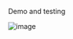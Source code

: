 Demo and testing

![image](https://github.com/user-attachments/assets/2d76ee49-1ab2-45df-872d-89af6ce29c1f)
